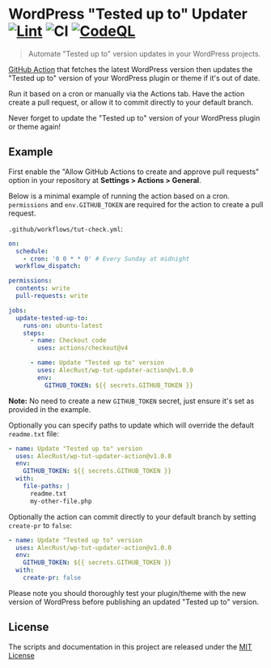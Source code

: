 <!-- markdownlint-disable -->

# WordPress "Tested up to" Updater [![Lint](https://github.com/AlecRust/wp-tut-updater-action/actions/workflows/linter.yml/badge.svg)](https://github.com/super-linter/super-linter) ![CI](https://github.com/AlecRust/wp-tut-updater-action/actions/workflows/ci.yml/badge.svg) [![CodeQL](https://github.com/AlecRust/wp-tut-updater-action/actions/workflows/codeql-analysis.yml/badge.svg)](https://github.com/AlecRust/wp-tut-updater-action/actions/workflows/codeql-analysis.yml)

<!-- markdownlint-enable -->

> Automate "Tested up to" version updates in your WordPress projects.

[GitHub Action](https://github.com/features/actions) that fetches the latest
WordPress version then updates the "Tested up to" version of your WordPress
plugin or theme if it's out of date.

Run it based on a cron or manually via the Actions tab. Have the action create a
pull request, or allow it to commit directly to your default branch.

Never forget to update the "Tested up to" version of your WordPress plugin or
theme again!

## Example

First enable the "Allow GitHub Actions to create and approve pull requests"
option in your repository at **Settings > Actions > General**.

Below is a minimal example of running the action based on a cron. `permissions`
and `env.GITHUB_TOKEN` are required for the action to create a pull request.

`.github/workflows/tut-check.yml`:

```yaml
on:
  schedule:
    - cron: '0 0 * * 0' # Every Sunday at midnight
  workflow_dispatch:

permissions:
  contents: write
  pull-requests: write

jobs:
  update-tested-up-to:
    runs-on: ubuntu-latest
    steps:
      - name: Checkout code
        uses: actions/checkout@v4

      - name: Update "Tested up to" version
        uses: AlecRust/wp-tut-updater-action@v1.0.0
        env:
          GITHUB_TOKEN: ${{ secrets.GITHUB_TOKEN }}
```

**Note:** No need to create a new `GITHUB_TOKEN` secret, just ensure it's set as
provided in the example.

Optionally you can specify paths to update which will override the default
`readme.txt` file:

```yaml
- name: Update "Tested up to" version
  uses: AlecRust/wp-tut-updater-action@v1.0.0
  env:
    GITHUB_TOKEN: ${{ secrets.GITHUB_TOKEN }}
  with:
    file-paths: |
      readme.txt
      my-other-file.php
```

Optionally the action can commit directly to your default branch by setting
`create-pr` to `false`:

```yaml
- name: Update "Tested up to" version
  uses: AlecRust/wp-tut-updater-action@v1.0.0
  env:
    GITHUB_TOKEN: ${{ secrets.GITHUB_TOKEN }}
  with:
    create-pr: false
```

Please note you should thoroughly test your plugin/theme with the new version of
WordPress before publishing an updated "Tested up to" version.

## License

The scripts and documentation in this project are released under the
[MIT License](LICENSE)
